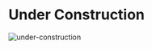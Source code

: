 # Under Construction 

![under-construction](https://github.com/user-attachments/assets/6b2f5eb5-18c4-447b-ba01-2c981ef0ef6a)
